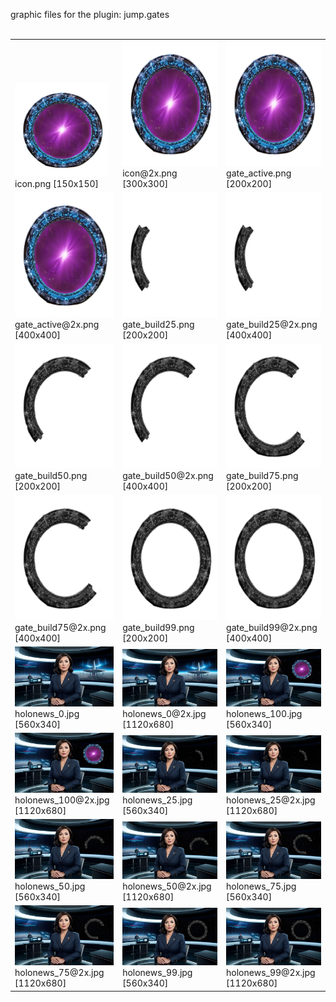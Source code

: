 graphic files for the plugin: jump.gates<br>
<br>
<table>
	<tr valign="bottom">
		<td><a href="https://github.com/zuckung/endless-sky-plugins/blob/main/myplugins/jump.gates/icon.png"><img src="https://raw.githubusercontent.com/zuckung/endless-sky-plugins/refs/heads/main/myplugins/jump.gates/icon.png" width="150" height="150"></a><br>
		icon.png [150x150]</td>
		<td><a href="https://github.com/zuckung/endless-sky-plugins/blob/main/myplugins/jump.gates/icon@2x.png"><img src="https://raw.githubusercontent.com/zuckung/endless-sky-plugins/refs/heads/main/myplugins/jump.gates/icon@2x.png" height="200"></a><br>
		icon@2x.png [300x300]</td>
		<td><a href="https://github.com/zuckung/endless-sky-plugins/blob/main/myplugins/jump.gates/images/planet/gate_active.png"><img src="https://raw.githubusercontent.com/zuckung/endless-sky-plugins/refs/heads/main/myplugins/jump.gates/images/planet/gate_active.png" width="200" height="200"></a><br>
		gate_active.png [200x200]</td>
	</tr>
	<tr valign="bottom">
		<td><a href="https://github.com/zuckung/endless-sky-plugins/blob/main/myplugins/jump.gates/images/planet/gate_active@2x.png"><img src="https://raw.githubusercontent.com/zuckung/endless-sky-plugins/refs/heads/main/myplugins/jump.gates/images/planet/gate_active@2x.png" height="200"></a><br>
		gate_active@2x.png [400x400]</td>
		<td><a href="https://github.com/zuckung/endless-sky-plugins/blob/main/myplugins/jump.gates/images/planet/gate_build25.png"><img src="https://raw.githubusercontent.com/zuckung/endless-sky-plugins/refs/heads/main/myplugins/jump.gates/images/planet/gate_build25.png" width="200" height="200"></a><br>
		gate_build25.png [200x200]</td>
		<td><a href="https://github.com/zuckung/endless-sky-plugins/blob/main/myplugins/jump.gates/images/planet/gate_build25@2x.png"><img src="https://raw.githubusercontent.com/zuckung/endless-sky-plugins/refs/heads/main/myplugins/jump.gates/images/planet/gate_build25@2x.png" height="200"></a><br>
		gate_build25@2x.png [400x400]</td>
	</tr>
	<tr valign="bottom">
		<td><a href="https://github.com/zuckung/endless-sky-plugins/blob/main/myplugins/jump.gates/images/planet/gate_build50.png"><img src="https://raw.githubusercontent.com/zuckung/endless-sky-plugins/refs/heads/main/myplugins/jump.gates/images/planet/gate_build50.png" width="200" height="200"></a><br>
		gate_build50.png [200x200]</td>
		<td><a href="https://github.com/zuckung/endless-sky-plugins/blob/main/myplugins/jump.gates/images/planet/gate_build50@2x.png"><img src="https://raw.githubusercontent.com/zuckung/endless-sky-plugins/refs/heads/main/myplugins/jump.gates/images/planet/gate_build50@2x.png" height="200"></a><br>
		gate_build50@2x.png [400x400]</td>
		<td><a href="https://github.com/zuckung/endless-sky-plugins/blob/main/myplugins/jump.gates/images/planet/gate_build75.png"><img src="https://raw.githubusercontent.com/zuckung/endless-sky-plugins/refs/heads/main/myplugins/jump.gates/images/planet/gate_build75.png" width="200" height="200"></a><br>
		gate_build75.png [200x200]</td>
	</tr>
	<tr valign="bottom">
		<td><a href="https://github.com/zuckung/endless-sky-plugins/blob/main/myplugins/jump.gates/images/planet/gate_build75@2x.png"><img src="https://raw.githubusercontent.com/zuckung/endless-sky-plugins/refs/heads/main/myplugins/jump.gates/images/planet/gate_build75@2x.png" height="200"></a><br>
		gate_build75@2x.png [400x400]</td>
		<td><a href="https://github.com/zuckung/endless-sky-plugins/blob/main/myplugins/jump.gates/images/planet/gate_build99.png"><img src="https://raw.githubusercontent.com/zuckung/endless-sky-plugins/refs/heads/main/myplugins/jump.gates/images/planet/gate_build99.png" width="200" height="200"></a><br>
		gate_build99.png [200x200]</td>
		<td><a href="https://github.com/zuckung/endless-sky-plugins/blob/main/myplugins/jump.gates/images/planet/gate_build99@2x.png"><img src="https://raw.githubusercontent.com/zuckung/endless-sky-plugins/refs/heads/main/myplugins/jump.gates/images/planet/gate_build99@2x.png" height="200"></a><br>
		gate_build99@2x.png [400x400]</td>
	</tr>
	<tr valign="bottom">
		<td><a href="https://github.com/zuckung/endless-sky-plugins/blob/main/myplugins/jump.gates/images/scene/holonews_0.jpg"><img src="https://raw.githubusercontent.com/zuckung/endless-sky-plugins/refs/heads/main/myplugins/jump.gates/images/scene/holonews_0.jpg" width="200"></a><br>
		holonews_0.jpg [560x340]</td>
		<td><a href="https://github.com/zuckung/endless-sky-plugins/blob/main/myplugins/jump.gates/images/scene/holonews_0@2x.jpg"><img src="https://raw.githubusercontent.com/zuckung/endless-sky-plugins/refs/heads/main/myplugins/jump.gates/images/scene/holonews_0@2x.jpg" width="200"></a><br>
		holonews_0@2x.jpg [1120x680]</td>
		<td><a href="https://github.com/zuckung/endless-sky-plugins/blob/main/myplugins/jump.gates/images/scene/holonews_100.jpg"><img src="https://raw.githubusercontent.com/zuckung/endless-sky-plugins/refs/heads/main/myplugins/jump.gates/images/scene/holonews_100.jpg" width="200"></a><br>
		holonews_100.jpg [560x340]</td>
	</tr>
	<tr valign="bottom">
		<td><a href="https://github.com/zuckung/endless-sky-plugins/blob/main/myplugins/jump.gates/images/scene/holonews_100@2x.jpg"><img src="https://raw.githubusercontent.com/zuckung/endless-sky-plugins/refs/heads/main/myplugins/jump.gates/images/scene/holonews_100@2x.jpg" width="200"></a><br>
		holonews_100@2x.jpg [1120x680]</td>
		<td><a href="https://github.com/zuckung/endless-sky-plugins/blob/main/myplugins/jump.gates/images/scene/holonews_25.jpg"><img src="https://raw.githubusercontent.com/zuckung/endless-sky-plugins/refs/heads/main/myplugins/jump.gates/images/scene/holonews_25.jpg" width="200"></a><br>
		holonews_25.jpg [560x340]</td>
		<td><a href="https://github.com/zuckung/endless-sky-plugins/blob/main/myplugins/jump.gates/images/scene/holonews_25@2x.jpg"><img src="https://raw.githubusercontent.com/zuckung/endless-sky-plugins/refs/heads/main/myplugins/jump.gates/images/scene/holonews_25@2x.jpg" width="200"></a><br>
		holonews_25@2x.jpg [1120x680]</td>
	</tr>
	<tr valign="bottom">
		<td><a href="https://github.com/zuckung/endless-sky-plugins/blob/main/myplugins/jump.gates/images/scene/holonews_50.jpg"><img src="https://raw.githubusercontent.com/zuckung/endless-sky-plugins/refs/heads/main/myplugins/jump.gates/images/scene/holonews_50.jpg" width="200"></a><br>
		holonews_50.jpg [560x340]</td>
		<td><a href="https://github.com/zuckung/endless-sky-plugins/blob/main/myplugins/jump.gates/images/scene/holonews_50@2x.jpg"><img src="https://raw.githubusercontent.com/zuckung/endless-sky-plugins/refs/heads/main/myplugins/jump.gates/images/scene/holonews_50@2x.jpg" width="200"></a><br>
		holonews_50@2x.jpg [1120x680]</td>
		<td><a href="https://github.com/zuckung/endless-sky-plugins/blob/main/myplugins/jump.gates/images/scene/holonews_75.jpg"><img src="https://raw.githubusercontent.com/zuckung/endless-sky-plugins/refs/heads/main/myplugins/jump.gates/images/scene/holonews_75.jpg" width="200"></a><br>
		holonews_75.jpg [560x340]</td>
	</tr>
	<tr valign="bottom">
		<td><a href="https://github.com/zuckung/endless-sky-plugins/blob/main/myplugins/jump.gates/images/scene/holonews_75@2x.jpg"><img src="https://raw.githubusercontent.com/zuckung/endless-sky-plugins/refs/heads/main/myplugins/jump.gates/images/scene/holonews_75@2x.jpg" width="200"></a><br>
		holonews_75@2x.jpg [1120x680]</td>
		<td><a href="https://github.com/zuckung/endless-sky-plugins/blob/main/myplugins/jump.gates/images/scene/holonews_99.jpg"><img src="https://raw.githubusercontent.com/zuckung/endless-sky-plugins/refs/heads/main/myplugins/jump.gates/images/scene/holonews_99.jpg" width="200"></a><br>
		holonews_99.jpg [560x340]</td>
		<td><a href="https://github.com/zuckung/endless-sky-plugins/blob/main/myplugins/jump.gates/images/scene/holonews_99@2x.jpg"><img src="https://raw.githubusercontent.com/zuckung/endless-sky-plugins/refs/heads/main/myplugins/jump.gates/images/scene/holonews_99@2x.jpg" width="200"></a><br>
		holonews_99@2x.jpg [1120x680]</td>
	</tr>
</table>
